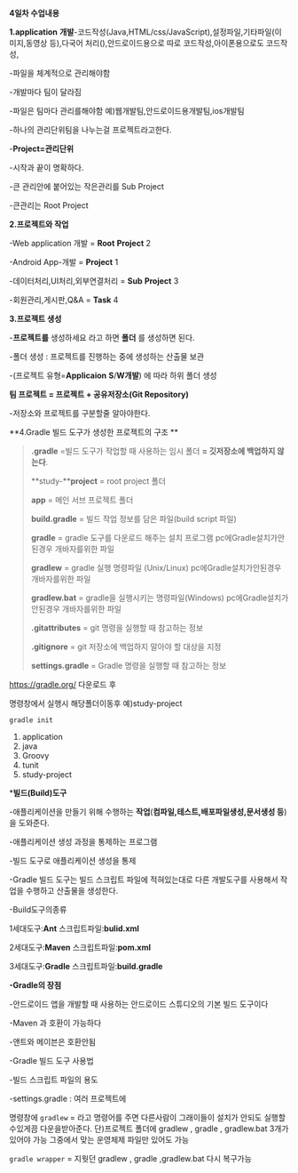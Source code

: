 **4일차 수업내용**

**1.application** **개발**-코드작성(Java,HTML/css/JavaScript),설정파일,기타파일(이미지,동영상 등),다국어 처리(),안드로이드용으로 따로 코드작성,아이폰용으로도 코드작성,

-파일을 체계적으로 관리해야함

-개발마다 팀이 달라짐

-파일은 팀마다 관리를해야함 예)웹개발팀,안드로이드용개발팀,ios개발팀

-하나의 관리단위팀을 나누는걸 프로젝트라고한다.

-**Project=관리단위**

-시작과 끝이 명확하다.

-큰 관리안에 붙어있는 작은관리를 Sub Project

-큰관리는 Root Project



**2.프로젝트와 작업**

-Web application 개발 = **Root** **Project**     2

-Android App-개발 = **Project**          1

-데이터처리,UI처리,외부연결처리 = **Sub** **Project**   3

-회원관리,게시판,Q&A = **Task**          4



**3.프로젝트 생성**

-**프로젝트를** 생성하세요 라고 하면 **폴더** 를 생성하면 된다.

-폴더 생성 : 프로젝트를 진행하는 중에 생성하는 산출물 보관

-(프로젝트 유형=**Applicaion** **S**/**W개발**) 에 따라 하위 폴더 생성

**팀 프로젝트 = 프로젝트 + 공유저장소(Git Repository)**

-저장소와 프로젝트를 구분할줄 알아야한다.



**4.Gradle 빌드 도구가 생성한 프로젝트의 구조 **

> **.gradle** =빌드 도구가 작업할 때 사용하는 임시 폴더 **= 깃저장소에 백업하지 않는다**.
>
> **study-****project** = root project 폴더
>
> **app** = 메인 서브 프로젝트 폴더
>
> **build.gradle** = 빌드 작업 정보를 담은 파일(build script 파일)
>
> **gradle** = gradle 도구를 다운로드 해주는 설치 프로그램    pc에Gradle설치가안된경우 개바자를위한 파일
>
> **gradlew** = gradle 실행 명령파일 (Unix/Linux)    	pc에Gradle설치가안된경우 개바자를위한 파일
>
> **gradlew.bat** = gradle을 실행시키는 명령파일(Windows)	pc에Gradle설치가안된경우 개바자를위한 파일
>
> **.gitattributes** = git 명령을 실행할 때 참고하는 정보
>
> **.gitignore** = git 저장소에 백업하지 말아야 할 대상을 지정
>
> **settings.gradle** = Gradle 명령을 실행할 때 참고하는 정보

https://gradle.org/ 다운로드 후 

명령창에서 실행시 해당폴더이동후 예)study-project  

`gradle init`

1. application
2. java
3. Groovy
4. tunit
5. study-project

 

***빌드(Build)도구**

-애플리케이션을 만들기 위해 수행하는 **작업**(**컴파일,테스트,배포파일생성,문서생성 등**)을 도와준다.

-애플리케이션 생성 과정을 통제하는 프로그램

-빌드 도구로 애플리케이션 생성을 통제

-Gradle 빌드 도구는 빌드 스크립트 파일에 적혀있는대로 다른 개발도구를 사용해서 작업을 수행하고 산출물을 생성한다.

-Build도구의종류

1세대도구:**Ant**  스크립트파일:**bulid.xml**	

2세대도구:**Maven**  스크립트파일:**pom.xml**

3세대도구:**Gradle**  스크립트파일:**build.gradle**

**-Gradle의 장점**

-안드로이드 앱을 개발할 때 사용하는 안드로이드 스튜디오의 기본 빌드 도구이다

-Maven 과 호환이 가능하다

-앤트와 메이븐은 호환안됨



-Gradle 빌드 도구 사용법

-빌드 스크립트 파일의 용도

-settings.gradle : 여러 프로젝트에

명령창에 `gradlew` = 라고 명령어를 주면 다른사람이 그래이들이 설치가 안되도 실행할수있게끔 다운을받아준다. 단)프로젝트 폴더에 gradlew , gradle , gradlew.bat  3개가 있어야 가능 그중에서 맞는 운영체제 파일만 있어도 가능 

`gradle wrapper` = 지웟던 gradlew , gradle ,gradlew.bat  다시 복구가능